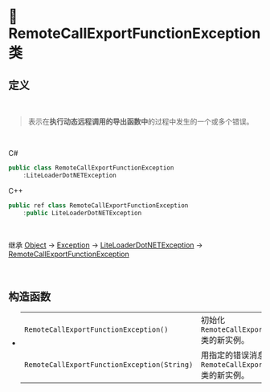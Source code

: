 # 🔖 RemoteCallExportFunctionException 类

## 定义

<br>

> 表示在**执行动态远程调用的导出函数中**的过程中发生的一个或多个错误。

<br>

C#
```cs
public class RemoteCallExportFunctionException
    :LiteLoaderDotNETException
```
C++
```cpp
public ref class RemoteCallExportFunctionException
    :public LiteLoaderDotNETException
```
<br>

继承 [Object](https://docs.microsoft.com/zh-cn/DotNET/api/system.object?view=net-6.0) → [Exception](https://docs.microsoft.com/zh-cn/DotNET/api/system.exception?view=net-6.0) → [LiteLoaderDotNETException](zh_CN/NET/APIs/Namespace/LLNET.Core/Class/LiteLoaderDotNETException/LiteLoaderDotNETException.md) → 
[RemoteCallExportFunctionException](zh_CN/NET/APIs/Namespace/LLNET.Core/Class/RemoteCallExportFunctionException/RemoteCallExportFunctionException.md)

<br>

## 构造函数
- 
    |||
    |-|-|
    |`RemoteCallExportFunctionException()`|初始化 `RemoteCallExportFunctionException` 类的新实例。|
    |`RemoteCallExportFunctionException(String)`|用指定的错误消息初始化 `RemoteCallExportFunctionException` 类的新实例。|

<br>


